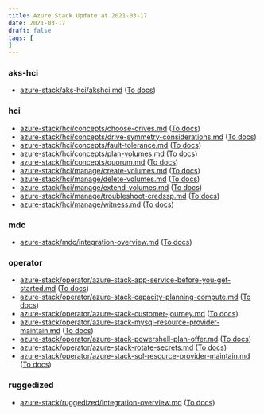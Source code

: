 ```yaml
---
title: Azure Stack Update at 2021-03-17
date: 2021-03-17
draft: false
tags: [
]
---
```


### aks-hci
- [azure-stack/aks-hci/akshci.md](https://github.com/MicrosoftDocs/azure-stack-docs/compare/01c67f2..1f367cb#diff-cd1a56a03e648223e23ddc0ae62e5c841d6d149dd53238f6059d131558ffefc4) ([To docs](https://docs.microsoft.com/en-us/azure-stack/aks-hci/akshci?WT.mc_id=AZ-MVP-5003408))
    
### hci
- [azure-stack/hci/concepts/choose-drives.md](https://github.com/MicrosoftDocs/azure-stack-docs/compare/01c67f2..1f367cb#diff-afe551857735d19fcc8b5f3c5315e2ecd6478f9aac5f5945d69c99a5b42acd4f) ([To docs](https://docs.microsoft.com/en-us/azure-stack/hci/concepts/choose-drives?WT.mc_id=AZ-MVP-5003408))
- [azure-stack/hci/concepts/drive-symmetry-considerations.md](https://github.com/MicrosoftDocs/azure-stack-docs/compare/01c67f2..1f367cb#diff-23e2f14c2998902ee32dec246cbd6d10c083e19af1eab244421e483d9bbdefd1) ([To docs](https://docs.microsoft.com/en-us/azure-stack/hci/concepts/drive-symmetry-considerations?WT.mc_id=AZ-MVP-5003408))
- [azure-stack/hci/concepts/fault-tolerance.md](https://github.com/MicrosoftDocs/azure-stack-docs/compare/01c67f2..1f367cb#diff-5baf1404be5d26662b4cc826d9f94a2f3ceeb1d526f3ad7d0b7e55abb9a94c7c) ([To docs](https://docs.microsoft.com/en-us/azure-stack/hci/concepts/fault-tolerance?WT.mc_id=AZ-MVP-5003408))
- [azure-stack/hci/concepts/plan-volumes.md](https://github.com/MicrosoftDocs/azure-stack-docs/compare/01c67f2..1f367cb#diff-30e77118f847d8dd21fba2ba8f4ad32fb289679b058cb3e3550f571587c7e3b8) ([To docs](https://docs.microsoft.com/en-us/azure-stack/hci/concepts/plan-volumes?WT.mc_id=AZ-MVP-5003408))
- [azure-stack/hci/concepts/quorum.md](https://github.com/MicrosoftDocs/azure-stack-docs/compare/01c67f2..1f367cb#diff-9c40b7b75efa974c21f675c6e00f8f640773c89860ae6df0cd289a434ce15724) ([To docs](https://docs.microsoft.com/en-us/azure-stack/hci/concepts/quorum?WT.mc_id=AZ-MVP-5003408))
- [azure-stack/hci/manage/create-volumes.md](https://github.com/MicrosoftDocs/azure-stack-docs/compare/01c67f2..1f367cb#diff-63e6040c9d8bfacb98eda23d3cfcf5119146585c0587070a4b0d814cfb07ae43) ([To docs](https://docs.microsoft.com/en-us/azure-stack/hci/manage/create-volumes?WT.mc_id=AZ-MVP-5003408))
- [azure-stack/hci/manage/delete-volumes.md](https://github.com/MicrosoftDocs/azure-stack-docs/compare/01c67f2..1f367cb#diff-7aec4f75a9051092346ebbf1b1d7f29df9185536917a66e60d6bd628caf67d55) ([To docs](https://docs.microsoft.com/en-us/azure-stack/hci/manage/delete-volumes?WT.mc_id=AZ-MVP-5003408))
- [azure-stack/hci/manage/extend-volumes.md](https://github.com/MicrosoftDocs/azure-stack-docs/compare/01c67f2..1f367cb#diff-9fb60bcbb0ec9a92de936d84a114a672ae24ab64207e0db57197bbce0d959542) ([To docs](https://docs.microsoft.com/en-us/azure-stack/hci/manage/extend-volumes?WT.mc_id=AZ-MVP-5003408))
- [azure-stack/hci/manage/troubleshoot-credssp.md](https://github.com/MicrosoftDocs/azure-stack-docs/compare/01c67f2..1f367cb#diff-426d7c1c0907e8338fc4a83f618ce6063cc5fc28194574e80797a5dc2802962a) ([To docs](https://docs.microsoft.com/en-us/azure-stack/hci/manage/troubleshoot-credssp?WT.mc_id=AZ-MVP-5003408))
- [azure-stack/hci/manage/witness.md](https://github.com/MicrosoftDocs/azure-stack-docs/compare/01c67f2..1f367cb#diff-fc8bae6cc8dc611651c0f890776126b82e807764a10477ae5e3857c13e787aef) ([To docs](https://docs.microsoft.com/en-us/azure-stack/hci/manage/witness?WT.mc_id=AZ-MVP-5003408))
    
### mdc
- [azure-stack/mdc/integration-overview.md](https://github.com/MicrosoftDocs/azure-stack-docs/compare/01c67f2..1f367cb#diff-b6b0ea18fcac36269d2ffbe4b9987ebf33748831c4e5c7694fa48c54bb880056) ([To docs](https://docs.microsoft.com/en-us/azure-stack/mdc/integration-overview?WT.mc_id=AZ-MVP-5003408))
    
### operator
- [azure-stack/operator/azure-stack-app-service-before-you-get-started.md](https://github.com/MicrosoftDocs/azure-stack-docs/compare/01c67f2..1f367cb#diff-a1b5fa6ea13b0702896aa91a3a4b9c2e75621842e41e2d3ac49f36221e10b8a6) ([To docs](https://docs.microsoft.com/en-us/azure-stack/operator/azure-stack-app-service-before-you-get-started?WT.mc_id=AZ-MVP-5003408))
- [azure-stack/operator/azure-stack-capacity-planning-compute.md](https://github.com/MicrosoftDocs/azure-stack-docs/compare/01c67f2..1f367cb#diff-6eb3472964f8ed3457640263d4d0263d6ffc71c8a136d4adb7db17737d321c95) ([To docs](https://docs.microsoft.com/en-us/azure-stack/operator/azure-stack-capacity-planning-compute?WT.mc_id=AZ-MVP-5003408))
- [azure-stack/operator/azure-stack-customer-journey.md](https://github.com/MicrosoftDocs/azure-stack-docs/compare/01c67f2..1f367cb#diff-840bc87a641fc6e6859da2c57d9a9e885127fcfbd74af9a95af9ced5043d3740) ([To docs](https://docs.microsoft.com/en-us/azure-stack/operator/azure-stack-customer-journey?WT.mc_id=AZ-MVP-5003408))
- [azure-stack/operator/azure-stack-mysql-resource-provider-maintain.md](https://github.com/MicrosoftDocs/azure-stack-docs/compare/01c67f2..1f367cb#diff-f4e3c41fdc438469b3ef4aac859231ef9b163ea794f6282d2f2b42f5bce194cf) ([To docs](https://docs.microsoft.com/en-us/azure-stack/operator/azure-stack-mysql-resource-provider-maintain?WT.mc_id=AZ-MVP-5003408))
- [azure-stack/operator/azure-stack-powershell-plan-offer.md](https://github.com/MicrosoftDocs/azure-stack-docs/compare/01c67f2..1f367cb#diff-f1828f3d40eab45f6144ee0a67a6527effa5f02ab88dbee83220b42bb929846e) ([To docs](https://docs.microsoft.com/en-us/azure-stack/operator/azure-stack-powershell-plan-offer?WT.mc_id=AZ-MVP-5003408))
- [azure-stack/operator/azure-stack-rotate-secrets.md](https://github.com/MicrosoftDocs/azure-stack-docs/compare/01c67f2..1f367cb#diff-19e256418cbf57649c44a3f7c151b77ca3183bce9aeb000ce83b4ffceeb06717) ([To docs](https://docs.microsoft.com/en-us/azure-stack/operator/azure-stack-rotate-secrets?WT.mc_id=AZ-MVP-5003408))
- [azure-stack/operator/azure-stack-sql-resource-provider-maintain.md](https://github.com/MicrosoftDocs/azure-stack-docs/compare/01c67f2..1f367cb#diff-239e198738985c1c7cfb541961eee64edc2e8a2e8ddca5d6b49366de52f219b6) ([To docs](https://docs.microsoft.com/en-us/azure-stack/operator/azure-stack-sql-resource-provider-maintain?WT.mc_id=AZ-MVP-5003408))
    
### ruggedized
- [azure-stack/ruggedized/integration-overview.md](https://github.com/MicrosoftDocs/azure-stack-docs/compare/01c67f2..1f367cb#diff-1a355760082fd2dbcd60931b7823348743d4e7173b0a9a4085f68fe99ba43ce9) ([To docs](https://docs.microsoft.com/en-us/azure-stack/ruggedized/integration-overview?WT.mc_id=AZ-MVP-5003408))
    
